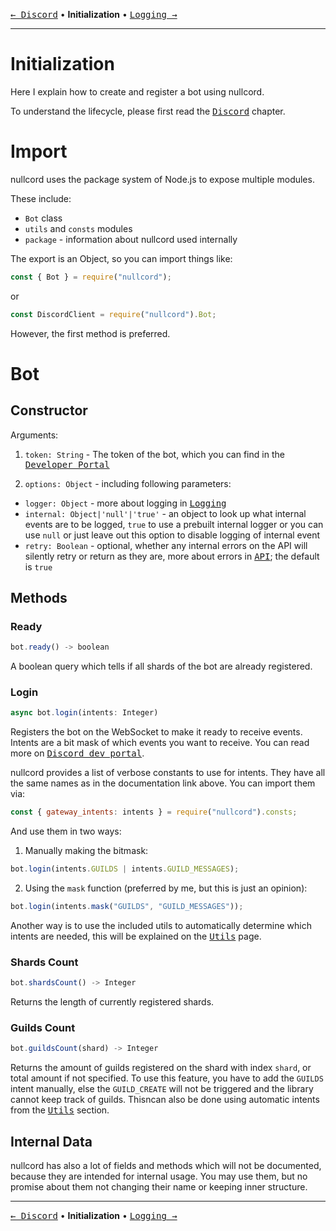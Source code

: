 [<kbd>← Discord</kbd>](00_discord.md)
• **Initialization**  •
[<kbd>Logging →</kbd>](02_logging.md)

---

# Initialization
Here I explain how to create and register a bot
using nullcord.

To understand the lifecycle, please first
read the [<kbd>Discord</kbd>](00_discord.md) chapter.

# Import
nullcord uses the package system of Node.js
to expose multiple modules.

These include:
* `Bot` class
* `utils` and `consts` modules
* `package` - information about nullcord used internally

The export is an Object, so you can import things like:
```js
const { Bot } = require("nullcord");
```
or
```js
const DiscordClient = require("nullcord").Bot;
```

However, the first method is preferred.

# Bot

## Constructor

Arguments:
1. `token: String` - The token of the bot, which you can
find in the [<kbd>Developer Portal</kbd>](https://discord.com/developers/applications)

2. `options: Object` - including following parameters:
  * `logger: Object` - more about logging in
  [<kbd>Logging</kbd>](02_logging.md)
  * `internal: Object|'null'|'true'` - an object to look up
  what internal events are to be logged, `true` to
  use a prebuilt internal logger or you can use `null` or
  just leave out this option to disable logging of internal event
  * `retry: Boolean` - optional, whether any internal errors on the API will
  silently retry or return as they are, more about errors in
  [<kbd>API</kbd>](04_api.md); the default is `true`

## Methods

### Ready
```js
bot.ready() -> boolean
```
A boolean query which tells
if all shards of the bot are
already registered.

### Login
```js
async bot.login(intents: Integer)
```
Registers the bot on the WebSocket
to make it ready to receive events.
Intents are a bit mask of which events
you want to receive. You can read more
on [<kbd>Discord dev portal</kbd>](https://discord.com/developers/docs/topics/gateway#list-of-intents).

nullcord provides a list of verbose
constants to use for intents. They have
all the same names as in the documentation
link above. You can import them via:
```js
const { gateway_intents: intents } = require("nullcord").consts;
```
And use them in two ways:

1. Manually making the bitmask:
```js
bot.login(intents.GUILDS | intents.GUILD_MESSAGES);
```
2. Using the `mask` function
(preferred by me, but this is just an opinion):
```js
bot.login(intents.mask("GUILDS", "GUILD_MESSAGES"));
```

Another way is to use the included utils
to automatically determine which intents
are needed, this will be explained on the
[<kbd>Utils</kbd>](05_utils.md) page.

### Shards Count
```js
bot.shardsCount() -> Integer
```
Returns the length of currently registered shards.

### Guilds Count
```js
bot.guildsCount(shard) -> Integer
```
Returns the amount of guilds registered on the
shard with index `shard`, or total amount if not specified.
To use this feature, you have to add the `GUILDS` intent
manually, else the `GUILD_CREATE` will not be triggered
and the library cannot keep track of guilds.
Thisncan also be done using automatic intents from
the [<kbd>Utils</kbd>](05_utils.md) section.

## Internal Data
nullcord has also a lot of fields
and methods which will not be documented,
because they are intended for internal usage.
You may use them, but no promise about them
not changing their name or keeping inner structure.

---

[<kbd>← Discord</kbd>](00_discord.md)
• **Initialization** •
[<kbd>Logging →</kbd>](02_logging.md)

